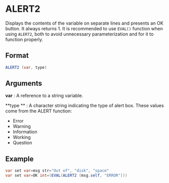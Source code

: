 # ALERT2

Displays the contents of the variable on separate lines and presents an OK button. It always returns 1. It is recommended to use `EVAL()` function when using `ALERT2`, both to avoid unnecessary parameterization and for it to function properly.

## Format 
```java
ALERT2 (var, type) 
```
## Arguments 

 



**var** 
: A reference to a string variable. 


**type **
: A character string indicating the type of alert box. These values come from the ALERT function: 

* Error 
* Warning 
* Information 
* Working 
* Question  

## Example 
```java
var set var=msg str="Out of", "disk", "space" 
var set var=OK int=(EVAL(ALERT2 (msg.self, "ERROR")))
```